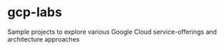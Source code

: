 # gcp-labs
Sample projects to explore various Google Cloud service-offerings and architecture approaches
